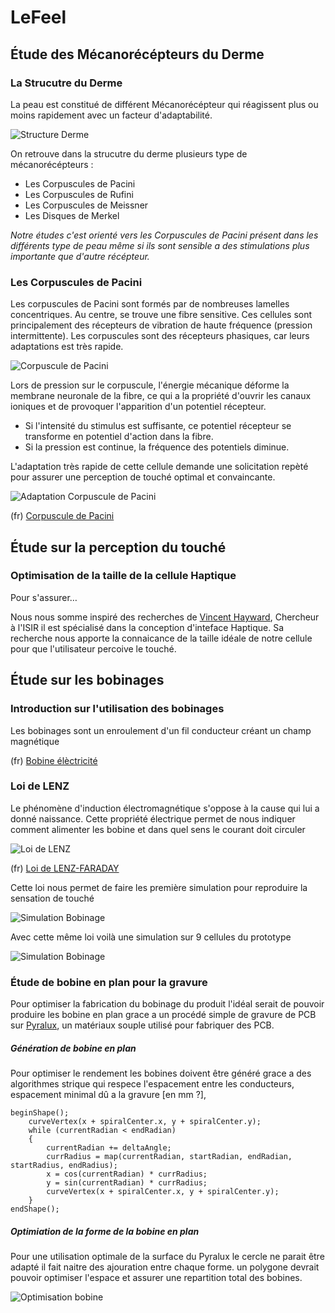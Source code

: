 # LeFeel


## Étude des Mécanorécépteurs du Derme
### La Strucutre du Derme

La peau est constitué de différent Mécanorécépteur qui réagissent plus ou moins rapidement avec un facteur d'adaptabilité.

![Structure Derme](img/structure_derme.jpg)

On retrouve dans la strucutre du derme plusieurs type de mécanorécépteurs :

* Les Corpuscules de Pacini
* Les Corpuscules de Rufini
* Les Corpuscules de Meissner
* Les Disques de Merkel

*Notre études c'est orienté vers les Corpuscules de Pacini présent dans les différents type de peau même si ils sont sensible a des stimulations plus importante que d'autre récépteur.*

### Les Corpuscules de Pacini

Les corpuscules de Pacini sont formés par de nombreuses lamelles concentriques. Au centre, se trouve une fibre sensitive. Ces cellules sont principalement des récepteurs de vibration de haute fréquence (pression intermittente). Les corpuscules sont des récepteurs phasiques, car leurs adaptations est très rapide.

![Corpuscule de Pacini](img/corpuscule_de_pacini_img.jpg)

Lors de pression sur le corpuscule, l'énergie mécanique déforme la membrane neuronale de la fibre, ce qui a la propriété d'ouvrir les canaux ioniques et de provoquer l'apparition d'un potentiel récepteur.

* Si l'intensité du stimulus est suffisante, ce potentiel récepteur se transforme en potentiel d'action dans la fibre.
* Si la pression est continue, la fréquence des potentiels diminue.

L'adaptation très rapide de cette cellule demande une solicitation repèté pour assurer une perception de touché optimal et convaincante.

![Adaptation Corpuscule de Pacini](img/corpuscule-pacini-adaptation.gif)

(fr) [Corpuscule de Pacini](https://fr.wikipedia.org/wiki/Corpuscule_de_Pacini)


## Étude sur la perception du touché

### Optimisation de la taille de la cellule Haptique

Pour s'assurer…

Nous nous somme inspiré des recherches de [Vincent Hayward](http://www.isir.upmc.fr/?op=view_profil&id=19), Chercheur à l'ISIR il est spécialisé dans la conception d'inteface Haptique. Sa recherche nous apporte la connaicance de la taille idéale de notre cellule pour que l'utilisateur percoive le touché.

## Étude sur les bobinages
### Introduction sur l'utilisation des bobinages

Les bobinages sont un enroulement d'un fil conducteur créant un champ magnétique

(fr) [Bobine élèctricité](https://fr.wikipedia.org/wiki/Bobine_(électricité))

### Loi de LENZ

Le phénomène d'induction électromagnétique s'oppose à la cause qui lui a donné naissance.
Cette propriété électrique permet de nous indiquer comment alimenter les bobine et dans quel sens le courant doit circuler

![Loi de LENZ](img/loi_de_lenz.jpg)

(fr) [Loi de LENZ-FARADAY](https://fr.wikipedia.org/wiki/Loi_de_Lenz-Faraday)



Cette loi nous permet de faire les première simulation pour reproduire la sensation de touché

![Simulation Bobinage](simulation_bobinage.gif)

Avec cette même loi voilà une simulation sur 9 cellules du prototype

![Simulation Bobinage](img/simulaiton_bobine.gif)

### Étude de bobine en plan pour la gravure

Pour optimiser la fabrication du bobinage du produit l'idéal serait de pouvoir produire les bobine en plan grace a un procédé simple de gravure de PCB sur [Pyralux](http://www.dupont.com/content/dam/dupont/products-and-services/electronic-and-electrical-materials/flexible-rigid-flex-circuit-materials/documents/PyraluxAPclad_DataSheet.pdf), un matériaux souple utilisé pour fabriquer des PCB.

##### Génération de bobine en plan

Pour optimiser le rendement les bobines doivent être généré grace a des algorithmes strique qui respece l'espacement entre les conducteurs, espacement minimal dû a la gravure [en mm ?],

```
beginShape();
	curveVertex(x + spiralCenter.x, y + spiralCenter.y);
	while (currentRadian < endRadian)
	{
		currentRadian += deltaAngle;
		currRadius = map(currentRadian, startRadian, endRadian, startRadius, endRadius);
		x = cos(currentRadian) * currRadius;
		y = sin(currentRadian) * currRadius;
		curveVertex(x + spiralCenter.x, y + spiralCenter.y);
	}  
endShape();

```

##### Optimiation de la forme de la bobine en plan

Pour une utilisation optimale de la surface du Pyralux le cercle ne parait être adapté il fait naitre des ajouration entre chaque forme. un polygone devrait pouvoir optimiser l'espace et assurer une repartition total des bobines.

![Optimisation bobine](img/optimisation_bobine.png)